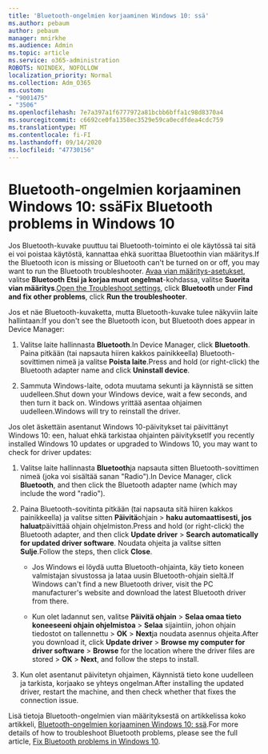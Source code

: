 ```yaml
---
title: 'Bluetooth-ongelmien korjaaminen Windows 10: ssä'
ms.author: pebaum
author: pebaum
manager: mnirkhe
ms.audience: Admin
ms.topic: article
ms.service: o365-administration
ROBOTS: NOINDEX, NOFOLLOW
localization_priority: Normal
ms.collection: Adm_O365
ms.custom:
- "9001475"
- "3506"
ms.openlocfilehash: 7e7a397a1f6777972a81bcbb6bffa1c98d8370a4
ms.sourcegitcommit: c6692ce0fa1358ec3529e59ca0ecdfdea4cdc759
ms.translationtype: MT
ms.contentlocale: fi-FI
ms.lasthandoff: 09/14/2020
ms.locfileid: "47730156"
---
```

# <a name="fix-bluetooth-problems-in-windows-10"></a><span data-ttu-id="5ff5d-102">Bluetooth-ongelmien korjaaminen Windows 10: ssä</span><span class="sxs-lookup"><span data-stu-id="5ff5d-102">Fix Bluetooth problems in Windows 10</span></span>

<span data-ttu-id="5ff5d-103">Jos Bluetooth-kuvake puuttuu tai Bluetooth-toiminto ei ole käytössä tai sitä ei voi poistaa käytöstä, kannattaa ehkä suorittaa Bluetoothin vian määritys.</span><span class="sxs-lookup"><span data-stu-id="5ff5d-103">If the Bluetooth icon is missing or Bluetooth can't be turned on or off, you may want to run the Bluetooth troubleshooter.</span></span> <span data-ttu-id="5ff5d-104">[Avaa vian määritys-asetukset](ms-settings:troubleshoot), valitse **Bluetooth** **Etsi ja korjaa muut ongelmat**-kohdassa, valitse **Suorita vian määritys**.</span><span class="sxs-lookup"><span data-stu-id="5ff5d-104">[Open the Troubleshoot settings](ms-settings:troubleshoot), click **Bluetooth** under **Find and fix other problems**, click **Run the troubleshooter**.</span></span>

<span data-ttu-id="5ff5d-105">Jos et näe Bluetooth-kuvaketta, mutta Bluetooth-kuvake tulee näkyviin laite hallintaan:</span><span class="sxs-lookup"><span data-stu-id="5ff5d-105">If you don't see the Bluetooth icon, but Bluetooth does appear in Device Manager:</span></span>

1. <span data-ttu-id="5ff5d-106">Valitse laite hallinnasta **Bluetooth**.</span><span class="sxs-lookup"><span data-stu-id="5ff5d-106">In Device Manager, click **Bluetooth**.</span></span> <span data-ttu-id="5ff5d-107">Paina pitkään (tai napsauta hiiren kakkos painikkeella) Bluetooth-sovittimen nimeä ja valitse **Poista laite**.</span><span class="sxs-lookup"><span data-stu-id="5ff5d-107">Press and hold (or right-click) the Bluetooth adapter name and click **Uninstall device**.</span></span>

2. <span data-ttu-id="5ff5d-108">Sammuta Windows-laite, odota muutama sekunti ja käynnistä se sitten uudelleen.</span><span class="sxs-lookup"><span data-stu-id="5ff5d-108">Shut down your Windows device, wait a few seconds, and then turn it back on.</span></span> <span data-ttu-id="5ff5d-109">Windows yrittää asentaa ohjaimen uudelleen.</span><span class="sxs-lookup"><span data-stu-id="5ff5d-109">Windows will try to reinstall the driver.</span></span>

<span data-ttu-id="5ff5d-110">Jos olet äskettäin asentanut Windows 10-päivitykset tai päivittänyt Windows 10: een, haluat ehkä tarkistaa ohjainten päivitykset</span><span class="sxs-lookup"><span data-stu-id="5ff5d-110">If you recently installed Windows 10 updates or upgraded to Windows 10, you may want to check for driver updates:</span></span>

1. <span data-ttu-id="5ff5d-111">Valitse laite hallinnasta **Bluetooth**ja napsauta sitten Bluetooth-sovittimen nimeä (joka voi sisältää sanan "Radio").</span><span class="sxs-lookup"><span data-stu-id="5ff5d-111">In Device Manager, click **Bluetooth**, and then click the Bluetooth adapter name (which may include the word "radio").</span></span>

2. <span data-ttu-id="5ff5d-112">Paina Bluetooth-sovitinta pitkään (tai napsauta sitä hiiren kakkos painikkeella) ja valitse sitten **Päivitä**ohjain  >  **haku automaattisesti, jos haluat**päivittää ohjain ohjelmiston.</span><span class="sxs-lookup"><span data-stu-id="5ff5d-112">Press and hold (or right-click) the Bluetooth adapter, and then click **Update driver** > **Search automatically for updated driver software**.</span></span> <span data-ttu-id="5ff5d-113">Noudata ohjeita ja valitse sitten **Sulje**.</span><span class="sxs-lookup"><span data-stu-id="5ff5d-113">Follow the steps, then click **Close**.</span></span>

      - <span data-ttu-id="5ff5d-114">Jos Windows ei löydä uutta Bluetooth-ohjainta, käy tieto koneen valmistajan sivustossa ja lataa uusin Bluetooth-ohjain sieltä.</span><span class="sxs-lookup"><span data-stu-id="5ff5d-114">If Windows can't find a new Bluetooth driver, visit the PC manufacturer's website and download the latest Bluetooth driver from there.</span></span>

    - <span data-ttu-id="5ff5d-115">Kun olet ladannut sen, valitse **Päivitä ohjain**  >  **Selaa omaa tieto koneeseeni ohjain ohjelmistoa**  >  **Selaa** sijaintiin, johon ohjain tiedostot on tallennettu > **OK**  >  **Next**ja noudata asennus ohjeita.</span><span class="sxs-lookup"><span data-stu-id="5ff5d-115">After you download it, click **Update driver** > **Browse my computer for driver software** > **Browse** for the location where the driver files are stored > **OK** > **Next**, and follow the steps to install.</span></span>

3. <span data-ttu-id="5ff5d-116">Kun olet asentanut päivitetyn ohjaimen, Käynnistä tieto kone uudelleen ja tarkista, korjaako se yhteys ongelman.</span><span class="sxs-lookup"><span data-stu-id="5ff5d-116">After installing the updated driver, restart the machine, and then check whether that fixes the connection issue.</span></span>

<span data-ttu-id="5ff5d-117">Lisä tietoja Bluetooth-ongelmien vian määrityksestä on artikkelissa koko artikkeli, [Bluetooth-ongelmien korjaaminen Windows 10: ssä](https://support.microsoft.com/help/14169/windows-10-fix-bluetooth-problems).</span><span class="sxs-lookup"><span data-stu-id="5ff5d-117">For more details of how to troubleshoot Bluetooth problems, please see the full article, [Fix Bluetooth problems in Windows 10](https://support.microsoft.com/help/14169/windows-10-fix-bluetooth-problems).</span></span>
